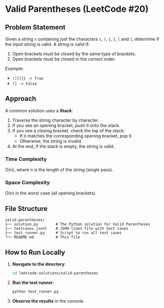 # Valid Parentheses (LeetCode #20)

## Problem Statement

Given a string `s` containing just the characters `(`, `)`, `{`, `}`, `[` and `]`, determine if the input string is valid. A string is valid if:
1. Open brackets must be closed by the same type of brackets.
2. Open brackets must be closed in the correct order.

Example:
- `()[]{} -> True`
- `(] -> False`

## Approach

A common solution uses a **Stack**:
1. Traverse the string character by character.
2. If you see an opening bracket, push it onto the stack.
3. If you see a closing bracket, check the top of the stack:
   - If it matches the corresponding opening bracket, pop it.
   - Otherwise, the string is invalid.
4. At the end, if the stack is empty, the string is valid.

### Time Complexity
O(n), where n is the length of the string (single pass).

### Space Complexity
O(n) in the worst case (all opening brackets).

## File Structure

```
valid-parentheses/
├── solution.py        # The Python solution for Valid Parentheses
├── testcases.jsonl    # JSON-lines file with test cases
├── test_runner.py     # Script to run all test cases
└── README.md          # This file
```

## How to Run Locally

1. **Navigate to the directory**:
   ```bash
   cd leetcode-solutions/valid-parentheses
   ```
2. **Run the test runner**:
   ```bash
   python test_runner.py
   ```
3. **Observe the results** in the console.
